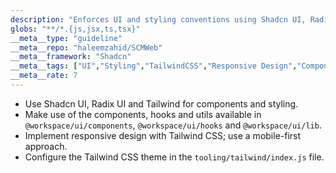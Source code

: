 ```yaml
---
description: "Enforces UI and styling conventions using Shadcn UI, Radix UI and Tailwind CSS for all components."
globs: "**/*.{js,jsx,ts,tsx}"
__meta__type: "guideline"
__meta__repo: "haleemzahid/SCMWeb"
__meta__framework: "Shadcn"
__meta__tags: ["UI","Styling","TailwindCSS","Responsive Design","Components"]
__meta__rate: 7
---
```

- Use Shadcn UI, Radix UI and Tailwind for components and styling.
- Make use of the components, hooks and utils available in `@workspace/ui/components`, `@workspace/ui/hooks` and `@workspace/ui/lib`.
- Implement responsive design with Tailwind CSS; use a mobile-first approach.
- Configure the Tailwind CSS theme in the `tooling/tailwind/index.js` file.